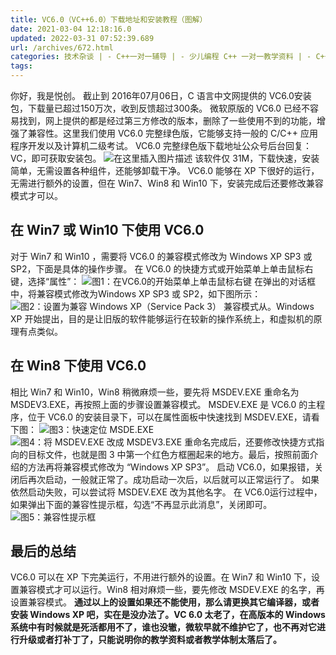 ```yaml
---
title: VC6.0（VC++6.0）下载地址和安装教程（图解）
date: 2021-03-04 12:18:16.0
updated: 2022-03-31 07:52:39.689
url: /archives/672.html
categories: 技术杂谈 | - C++一对一辅导 | - 少儿编程 C++ 一对一教学资料 | - C++全部
tags: 
---
```




你好，我是悦创。 截止到 2016年07月06日，C 语言中文网提供的 VC6.0安装包，下载量已超过150万次，收到反馈超过300条。 微软原版的 VC6.0 已经不容易找到，网上提供的都是经过第三方修改的版本，删除了一些使用不到的功能，增强了兼容性。这里我们使用 VC6.0 完整绿色版，它能够支持一般的 C/C++ 应用程序开发以及计算机二级考试。 VC6.0 完整绿色版下载地址公众号后台回复：VC，即可获取安装包。 ![在这里插入图片描述](https://img-blog.csdnimg.cn/20210304121727922.png) 该软件仅 31M，下载快速，安装简单，无需设置各种组件，还能够卸载干净。 VC6.0 能够在 XP 下很好的运行，无需进行额外的设置，但在 Win7、Win8 和 Win10 下，安装完成后还要修改兼容模式才可以。

## 在 Win7 或 Win10 下使用 VC6.0

对于 Win7 和 Win10 ，需要将 VC6.0 的兼容模式修改为 Windows XP SP3 或 SP2，下面是具体的操作步骤。 在 VC6.0 的快捷方式或开始菜单上单击鼠标右键，选择“属性”： ![图1：在VC6.0的开始菜单上单击鼠标右键](https://img-blog.csdnimg.cn/2021030412123593.png?x-oss-process=image/watermark,type_ZmFuZ3poZW5naGVpdGk,shadow_10,text_aHR0cHM6Ly9ibG9nLmNzZG4ubmV0L3FxXzMzMjU0NzY2,size_16,color_FFFFFF,t_70) 在弹出的对话框中，将兼容模式修改为Windows XP SP3 或 SP2，如下图所示： ![图2：设置为兼容 Windows XP（Service Pack 3）](https://img-blog.csdnimg.cn/20210304121322271.png?x-oss-process=image/watermark,type_ZmFuZ3poZW5naGVpdGk,shadow_10,text_aHR0cHM6Ly9ibG9nLmNzZG4ubmV0L3FxXzMzMjU0NzY2,size_16,color_FFFFFF,t_70) 兼容模式从。Windows XP 开始提出，目的是让旧版的软件能够运行在较新的操作系统上，和虚拟机的原理有点类似。

## 在 Win8 下使用 VC6.0

相比 Win7 和 Win10，Win8 稍微麻烦一些，要先将 MSDEV.EXE 重命名为 MSDEV3.EXE，再按照上面的步骤设置兼容模式。 MSDEV.EXE 是 VC6.0 的主程序，位于 VC6.0 的安装目录下，可以在属性面板中快速找到 MSDEV.EXE，请看下图： ![图3：快速定位 MSDE.EXE](https://img-blog.csdnimg.cn/20210304121405169.png?x-oss-process=image/watermark,type_ZmFuZ3poZW5naGVpdGk,shadow_10,text_aHR0cHM6Ly9ibG9nLmNzZG4ubmV0L3FxXzMzMjU0NzY2,size_16,color_FFFFFF,t_70) ![图4：将 MSDEV.EXE 改成 MSDEV3.EXE](https://img-blog.csdnimg.cn/20210304121447770.png?x-oss-process=image/watermark,type_ZmFuZ3poZW5naGVpdGk,shadow_10,text_aHR0cHM6Ly9ibG9nLmNzZG4ubmV0L3FxXzMzMjU0NzY2,size_16,color_FFFFFF,t_70) 重命名完成后，还要修改快捷方式指向的目标文件，也就是图 3 中第一个红色方框圈起来的地方。最后，按照前面介绍的方法再将兼容模式修改为 “Windows XP SP3”。 启动 VC6.0，如果报错，关闭后再次启动，一般就正常了。成功启动一次后，以后就可以正常运行了。 如果依然启动失败，可以尝试将 MSDEV.EXE 改为其他名字。 在 VC6.0运行过程中，如果弹出下面的兼容性提示框，勾选“不再显示此消息”，关闭即可。 ![图5：兼容性提示框](https://img-blog.csdnimg.cn/20210304121513928.png?x-oss-process=image/watermark,type_ZmFuZ3poZW5naGVpdGk,shadow_10,text_aHR0cHM6Ly9ibG9nLmNzZG4ubmV0L3FxXzMzMjU0NzY2,size_16,color_FFFFFF,t_70)

## 最后的总结

VC6.0 可以在 XP 下完美运行，不用进行额外的设置。在 Win7 和 Win10 下，设置兼容模式才可以运行。Win8 相对麻烦一些，要先修改 MSDEV.EXE 的名字，再设置兼容模式。 **通过以上的设置如果还不能使用，那么请更换其它编译器，或者安装 Windows XP 吧，实在是没办法了。VC 6.0 太老了，在高版本的 Windows 系统中有时候就是死活都用不了，谁也没辙，微软早就不维护它了，也不再对它进行升级或者打补丁了，只能说明你的教学资料或者教学体制太落后了。**